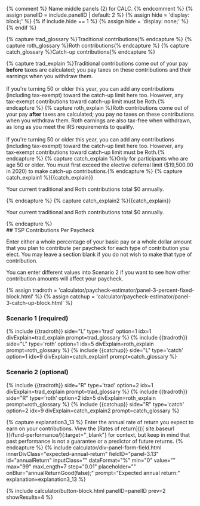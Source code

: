 {% comment %}
Name middle panels (2) for CALC.
{% endcomment %}
{% assign panelID = include.panelID | default: 2 %}
{% assign hide = 'display: block;' %}
{% if include.hide == 1 %} {% assign hide = 'display: none;' %} {% endif %}

{% capture trad_glossary %}<span data-term="Traditional Contribution" class="js-glossary-toggle term term-end">Traditional contributions</span>{% endcapture %}
{% capture roth_glossary %}<span data-term="Roth Contribution" class="js-glossary-toggle term term-end">Roth contributions</span>{% endcapture %}
{% capture catch_glossary %}<span data-term="Catch-up Contributions" class="js-glossary-toggle term term-end">Catch-up contributions</span>{% endcapture %}

{% capture trad_explain %}Traditional contributions come out of your pay **before** taxes are calculated; you pay taxes on these contributions and their earnings when you withdraw them.<br /><br />If you're turning 50 or older this year, you can add any contributions (including tax-exempt) toward the catch-up limit here too. However, any tax-exempt contributions toward catch-up limit must be Roth.{% endcapture %}
{% capture roth_explain %}Roth contributions come out of your pay **after** taxes are calculated;  you pay no taxes on these contributions when you withdraw them. Roth earnings are also tax-free when withdrawn, as long as you meet the IRS requirements to qualify.<br /><br />If you're turning 50 or older this year, you can add any contributions (including tax-exempt) toward the catch-up limit here too. However, any tax-exempt contributions toward catch-up limit must be Roth.{% endcapture %}
{% capture catch_explain %}Only for participants who are age 50 or older. You must first exceed the elective deferral limit ($19,500.00 in 2020) to make catch-up contributions.{% endcapture %}
{% capture catch_explain1 %}{{catch_explain}}
<p>Your current traditional and Roth contributions total <span id="totalTR1">$0</span> annually.</p>{% endcapture %}
{% capture catch_explain2 %}{{catch_explain}}
<p>Your current traditional and Roth contributions total <span id="totalTR2">$0</span> annually.</p>{% endcapture %}

<section id="panel-{{ panelID }}" class="calculator-panel contribution-election" style="{{ hide }}"  markdown="1">
## TSP Contributions Per Paycheck

Enter either a whole percentage of your basic pay or a whole dollar amount that you plan to contribute per paycheck for each type of
contribution you elect. You may leave a section blank if you do not wish to make that type of contribution.

You can enter different values into Scenario 2 if you want to see how other contribution amounts will affect your paycheck.

<div class="usa-grid">

{% assign tradroth = 'calculator/paycheck-estimator/panel-3-percent-fixed-block.html' %}
{% assign catchup = 'calculator/paycheck-estimator/panel-3-catch-up-block.html' %}

<!-- Scenario 1 -->
<div class="usa-width-one-half scenario">
  <h3>Scenario 1 (required)</h3><!-- Scenario 1, Traditional contributions -->
{% include {{tradroth}} side="L" type='trad' option=1 idx=1 divExplain=trad_explain prompt=trad_glossary %}
{% include {{tradroth}} side="L" type='roth' option=1 idx=5 divExplain=roth_explain prompt=roth_glossary %}
{% include {{catchup}} side="L" type='catch' option=1 idx=9 divExplain=catch_explain1 prompt=catch_glossary %}
</div><!-- end Scenario 1 -->

<!-- Scenario 2 -->
<div class="usa-width-one-half scenario">
  <h3>Scenario 2 (optional)</h3>
  <!-- Scenario 2, Traditional contributions -->
{% include {{tradroth}} side="R" type='trad' option=2 idx=1 divExplain=trad_explain prompt=trad_glossary %}
{% include {{tradroth}} side="R" type='roth' option=2 idx=5 divExplain=roth_explain prompt=roth_glossary %}
{% include {{catchup}} side="R" type='catch' option=2 idx=9 divExplain=catch_explain2 prompt=catch_glossary %}
</div><!-- end Scenario 2 -->

</div><!-- end grid -->

{% capture explanation3_13 %}
Enter the annual rate of return you expect to earn on your contributions. View the [Rates of return]({{ site.baseurl }}/fund-performance/){:target="\_blank"} for context, but keep in mind that past performance is not a guarantee or a predictor of future returns.
{% endcapture %}
{% include calculator/div-panel-form-field.html innerDivClass="expected-annual-return"
  fieldID="panel-3.13" id="annualReturn" inputClass=""  dataFormat="%"
  min="0" value="" max="99" maxLength=7 step="0.01"
  placeholder="" onBlur="annualReturnGood(false);"
  prompt="Expected annual return:"
  explanation=explanation3_13  %}

{% include calculator/button-block.html panelID=panelID prev=2 showResults=4 %}

</section>
